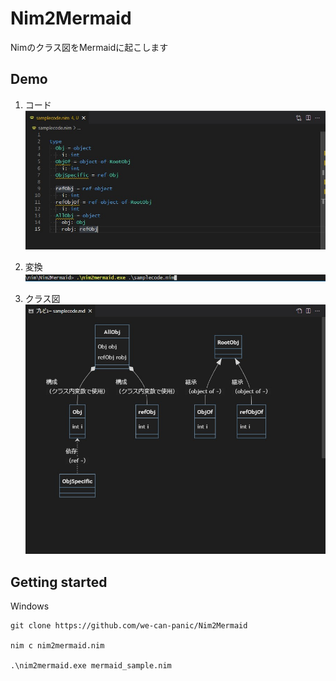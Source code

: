 # Nim2Mermaid
Nimのクラス図をMermaidに起こします

## Demo
1. コード
  ![displayimg](assets/samplecode.jpg)

2. 変換
  ![displayimg](assets/run.jpg)

3. クラス図
  ![displayimg](assets/result.jpg)

## Getting started
Windows
```
git clone https://github.com/we-can-panic/Nim2Mermaid

nim c nim2mermaid.nim

.\nim2mermaid.exe mermaid_sample.nim
```

